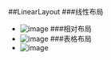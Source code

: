##LinearLayout
###线性布局  
   *  ![image](https://img-blog.csdn.net/20180331235444702)
###相对布局  
   *  ![image](https://img-blog.csdn.net/20180331235510794)
###表格布局  
   *  ![image](https://img-blog.csdn.net/20180331235529967)
